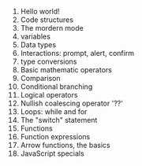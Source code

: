 1. Hello world!
2. Code structures
3. The mordern mode
4. variables
5. Data types
6. Interactions: prompt, alert, confirm
7. type conversions
8. Basic mathematic operators
9. Comparison
10. Conditional branching
11. Logical operators
12. Nullish coalescing operator '??'
13. Loops: while and for
14. The "switch" statement
15. Functions
16. Function expressions
17. Arrow functions, the basics
18. JavaScript specials
